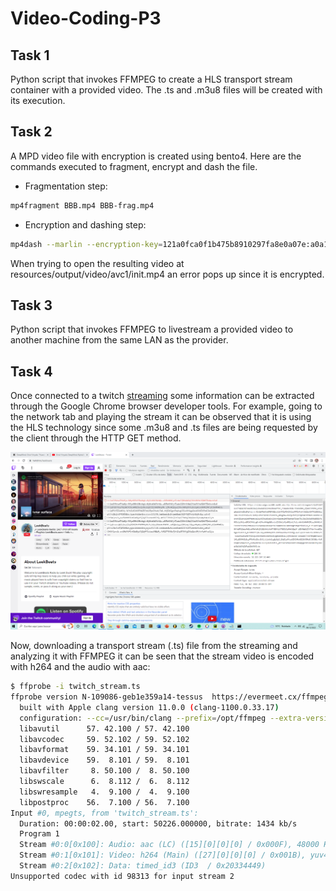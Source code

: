 # Video-Coding-P3

## Task 1
Python script that invokes FFMPEG to create a HLS transport stream container with a provided video. The .ts and .m3u8 files will be created with its execution. 

## Task 2

A MPD video file with encryption is created using bento4. Here are the commands executed to fragment, encrypt and dash the file.  

- Fragmentation step: 
```bash
mp4fragment BBB.mp4 BBB-frag.mp4
```
- Encryption and dashing step: 
```bash
mp4dash --marlin --encryption-key=121a0fca0f1b475b8910297fa8e0a07e:a0a1a2a3a4a5a6a7a8a9aaabacadaeaf BBB-frag.mp4
```

When trying to open the resulting video at resources/output/video/avc1/init.mp4 an error pops up since it is encrypted.  

## Task 3 
Python script that invokes FFMPEG to livestream a provided video to another machine from the same LAN as the provider. 

## Task 4
Once connected to a twitch [streaming](https://twitch.tv/leekbeats) some information can be extracted through the Google Chrome browser developer tools. For example, going to the network tab and playing the stream it can be observed that it is using the HLS technology since some .m3u8 and .ts files are being requested by the client through the HTTP GET method. 

![screenshot][image1]

[image1]: https://github.com/Paucobacho/Video-Coding-P3/blob/main/Captura_2.PNG

Now, downloading a transport stream (.ts) file from the streaming and analyzing it with FFMPEG it can be seen that the stream video is encoded with h264 and the audio with aac:

```bash
$ ffprobe -i twitch_stream.ts
ffprobe version N-109086-geb1e359a14-tessus  https://evermeet.cx/ffmpeg/  Copyright (c) 2007-2022 the FFmpeg developers
  built with Apple clang version 11.0.0 (clang-1100.0.33.17)
  configuration: --cc=/usr/bin/clang --prefix=/opt/ffmpeg --extra-version=tessus --enable-avisynth --enable-fontconfig --enable-gpl --enable-libaom --enable-libass --enable-libbluray --enable-libdav1d --enable-libfreetype --enable-libgsm --enable-libmodplug --enable-libmp3lame --enable-libmysofa --enable-libopencore-amrnb --enable-libopencore-amrwb --enable-libopenh264 --enable-libopenjpeg --enable-libopus --enable-librubberband --enable-libshine --enable-libsnappy --enable-libsoxr --enable-libspeex --enable-libtheora --enable-libtwolame --enable-libvidstab --enable-libvmaf --enable-libvo-amrwbenc --enable-libvorbis --enable-libvpx --enable-libwebp --enable-libx264 --enable-libx265 --enable-libxavs --enable-libxvid --enable-libzimg --enable-libzmq --enable-libzvbi --enable-version3 --pkg-config-flags=--static --disable-ffplay
  libavutil      57. 42.100 / 57. 42.100
  libavcodec     59. 52.102 / 59. 52.102
  libavformat    59. 34.101 / 59. 34.101
  libavdevice    59.  8.101 / 59.  8.101
  libavfilter     8. 50.100 /  8. 50.100
  libswscale      6.  8.112 /  6.  8.112
  libswresample   4.  9.100 /  4.  9.100
  libpostproc    56.  7.100 / 56.  7.100
Input #0, mpegts, from 'twitch_stream.ts':
  Duration: 00:00:02.00, start: 50226.000000, bitrate: 1434 kb/s
  Program 1 
  Stream #0:0[0x100]: Audio: aac (LC) ([15][0][0][0] / 0x000F), 48000 Hz, stereo, fltp, 279 kb/s
  Stream #0:1[0x101]: Video: h264 (Main) ([27][0][0][0] / 0x001B), yuv420p(tv, bt709, progressive), 852x480 [SAR 1:1 DAR 71:40], 30 fps, 30 tbr, 90k tbn
  Stream #0:2[0x102]: Data: timed_id3 (ID3  / 0x20334449)
Unsupported codec with id 98313 for input stream 2
```







